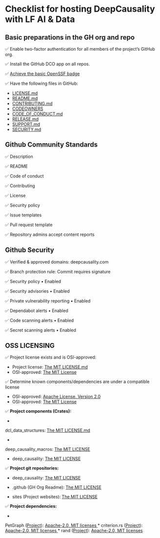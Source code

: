 [//]: # (---)

[//]: # (SPDX-License-Identifier: MIT)

[//]: # (---)

# Checklist for hosting DeepCausality with LF AI & Data

## Basic preparations in the GH org and repo

:white_check_mark: Enable two-factor authentication for all members of the project’s GitHub org.

:white_check_mark: Install the GitHub DCO app on all repos.

:white_check_mark: [Achieve the basic OpenSSF badge](https://bestpractices.coreinfrastructure.org/en/projects/7568)

:white_check_mark: Have the following files in GitHub:

* [LICENSE.md](../LICENSE)
* [README.md](../README.md)
* [CONTRIBUTING.md](../CONTRIBUTING.md)
* [CODEOWNERS](../CODEOWNERS)
* [CODE_OF_CONDUCT.md](../CODE_OF_CONDUCT.md)
* [RELEASE.md](../RELEASE.md)
* [SUPPORT.md](../SUPPORT.md)
* [SECURITY.md ](../SECURITY.md)

## Github Community Standards

:white_check_mark: Description

:white_check_mark: README

:white_check_mark: Code of conduct

:white_check_mark: Contributing

:white_check_mark: License

:white_check_mark: Security policy

:white_check_mark: Issue templates

:white_check_mark: Pull request template

:white_check_mark:  Repository admins accept content reports

## Github Security

:white_check_mark: Verified & approved domains: deepcausality.com

:white_check_mark: Branch protection rule: Commit requires signature

:white_check_mark: Security policy • Enabled

:white_check_mark: Security advisories • Enabled

:white_check_mark: Private vulnerability reporting • Enabled

:white_check_mark: Dependabot alerts • Enabled

:white_check_mark: Code scanning alerts • Enabled

:white_check_mark: Secret scanning alerts • Enabled

## OSS LICENSING

:white_check_mark: Project license exists and is OSI-approved:

* Project license: [The MIT LICENSE.md](../LICENSE)
* OSI-approved: [The MIT License](https://opensource.org/license/mit/)

:white_check_mark: Determine known components/dependencies are under a compatible license

* OSI-approved: [Apache License, Version 2.0](https://opensource.org/license/apache-2-0/)
* OSI-approved: [The MIT License](https://opensource.org/license/mit/)

:white_check_mark: **Project components (Crates):**

*
dcl_data_structures: [The MIT LICENSE.md](https://github.com/deepcausality-rs/deep_causality/blob/main/dcl_data_structures/LICENSE)

*
deep_causality_macros: [The MIT LICENSE](https://github.com/deepcausality-rs/deep_causality/blob/main/deep_causality_macros/LICENSE)

* deep_causality: [The MIT LICENSE](https://github.com/deepcausality-rs/deep_causality/blob/main/deep_causality/LICENSE)

:white_check_mark: **Project git repositories:**

* deep_causality: [The MIT LICENSE](https://github.com/deepcausality-rs/deep_causality/blob/main/deep_causality/LICENSE)

* .github (GH Org Readme): [The MIT LICENSE](https://github.com/deepcausality-rs/.github/blob/main/LICENSE)

* sites (Project websites): [The MIT LICENSE](https://github.com/deepcausality-rs/sites/blob/main/LICENSE)

:white_check_mark: **Project dependencies:**

*
PetGraph ([Project](https://github.com/petgraph/petgraph)): [Apache-2.0, MIT licenses ](https://github.com/petgraph/petgraph)
*
criterion.rs ([Project](https://github.com/bheisler/criterion.rs)): [Apache-2.0, MIT licenses ](https://github.com/bheisler/criterion.rs#license)
*
rand ([Project](https://github.com/rust-random/rand)): [Apache-2.0, MIT licenses ](https://github.com/rust-random/rand)
